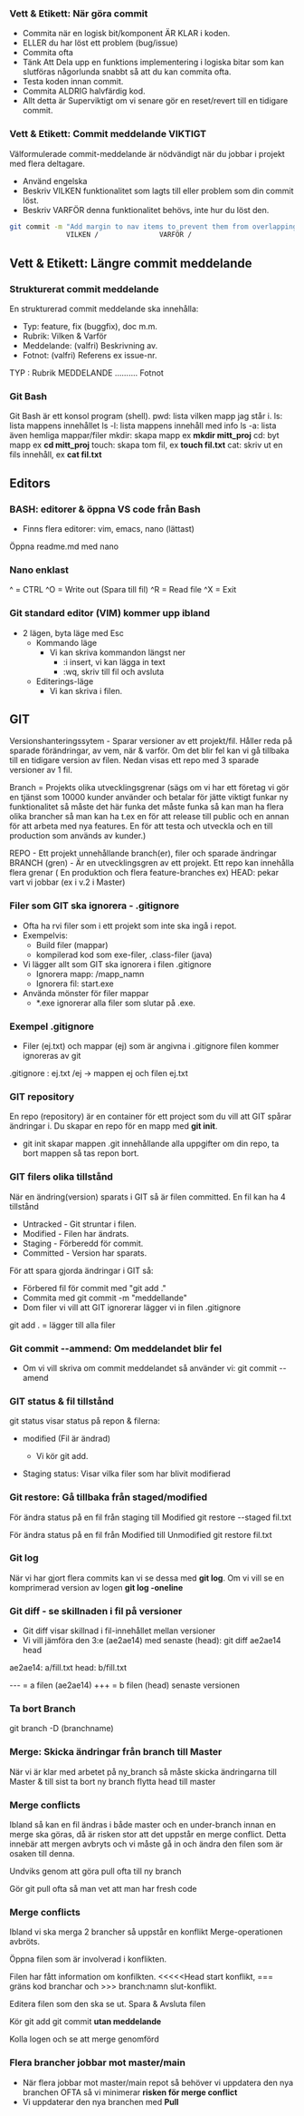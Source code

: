 ### Vett & Etikett: När göra commit
* Commita när en logisk bit/komponent ÄR KLAR i koden.
* ELLER du har löst ett problem (bug/issue)
* Commita ofta
* Tänk Att Dela upp en funktions implementering i logiska bitar som kan slutföras någorlunda snabbt så att du kan commita ofta.
* Testa koden innan commit.
* Commita ALDRIG halvfärdig kod.
* Allt detta är Superviktigt om vi senare gör en reset/revert till en tidigare commit.

### Vett & Etikett: Commit meddelande VIKTIGT
Välformulerade commit-meddelande är nödvändigt när du jobbar i projekt med flera deltagare.
* Använd engelska
* Beskriv VILKEN funktionalitet som lagts till eller problem som din commit löst.
* Beskriv VARFÖR denna funktionalitet behövs, inte hur du löst den.

```bash
git commit -m "Add margin to nav items to prevent them from overlapping the logo"
			  VILKEN /               VARFÖR /
```


## Vett & Etikett: Längre commit meddelande

### Strukturerat commit meddelande
En strukturerad commit meddelande ska innehålla:
* Typ: feature, fix (buggfix), doc m.m.
* Rubrik: Vilken & Varför
* Meddelande: (valfri) Beskrivning av.
* Fotnot: (valfri) Referens ex issue-nr.


TYP : Rubrik
MEDDELANDE
..........
Fotnot


### Git Bash
Git Bash är ett konsol program (shell).
pwd: lista vilken mapp jag står i.
ls: lista mappens innehållet
ls -l: lista mappens innehåll med info
ls -a: lista även hemliga mappar/filer
mkdir: skapa mapp ex **mkdir mitt_proj**
cd: byt mapp ex **cd mitt_proj**
touch: skapa tom fil, ex **touch fil.txt**
cat: skriv ut en fils innehåll, ex **cat fil.txt**

## Editors

### BASH: editorer & öppna VS code från Bash

- Finns flera editorer: vim, emacs, nano (lättast)

Öppna readme.md med nano

### Nano enklast
^ = CTRL
^O = Write out (Spara till fil)
^R = Read file
^X = Exit

### Git standard editor (VIM) kommer upp ibland

* 2 lägen, byta läge med Esc
	* Kommando läge
		* Vi kan skriva kommandon längst ner
			* :i insert, vi kan lägga in text
			* :wq, skriv till fil och avsluta
	* Editerings-läge
		* Vi kan skriva i filen.

## GIT
Versionshanteringssytem - Sparar versioner av ett projekt/fil. Håller reda på sparade förändringar, av vem, när & varför. Om det blir fel kan vi gå tillbaka till en tidigare version av filen. Nedan visas ett repo med 3 sparade versioner av 1 fil.

Branch = Projekts olika utvecklingsgrenar (sägs om vi har ett företag vi gör en tjänst som 10000 kunder använder och betalar för jätte viktigt funkar ny funktionalitet så måste det här funka det måste funka så kan man ha flera olika brancher så man kan ha t.ex en för att release till public och en annan för att arbeta med nya features. En för att testa och utveckla och en till production som används av kunder.)


REPO - Ett projekt unnehållande branch(er), filer och sparade ändringar
BRANCH (gren) - Är en utvecklingsgren av ett projekt. Ett repo kan innehålla flera grenar ( En produktion och flera feature-branches ex)
HEAD: pekar vart vi jobbar (ex i v.2 i Master)


### Filer som GIT ska ignorera - .gitignore
* Ofta ha rvi filer som i ett projekt som inte ska ingå i repot.
* Exempelvis:
	* Build filer (mappar)
	* kompilerad kod som exe-filer, .class-filer (java)
* Vi lägger allt som GIT ska ignorera i filen .gitignore
	* Ignorera mapp: /mapp_namn
	* Ignorera fil: start.exe
* Använda mönster för filer mappar
	- *.exe ignorerar alla filer som slutar på .exe.

### Exempel .gitignore
* Filer (ej.txt) och mappar (ej) som är angivna i .gitignore filen kommer ignoreras av git

.gitignore : ej.txt /ej -> mappen ej och filen ej.txt


### GIT repository
En repo (repository) är en container för ett project som du vill att GIT spårar ändringar i. Du skapar en repo för en mapp med __git init__.

- git init skapar mappen .git innehållande alla uppgifter om din repo, ta bort mappen så tas repon bort.


### GIT filers olika tillstånd

När en ändring(version) sparats i GIT så är filen committed.
En fil kan ha 4 tillstånd
* Untracked - Git struntar i filen.
* Modified - Filen har ändrats.
* Staging - Förberedd för commit.
* Committed - Version har sparats.

För att  spara gjorda ändringar i GIT så:
* Förbered fil för commit med "git add ."
* Commita med git commit -m "meddellande"
* Dom filer vi vill att GIT ignorerar lägger vi in filen .gitignore


git add . = lägger till alla filer

### Git commit --ammend: Om meddelandet blir fel

* Om vi vill skriva om commit meddelandet så använder vi: git commit --amend

### GIT status & fil tillstånd
git status visar status på repon & filerna:
* modified (Fil är ändrad)

	* Vi kör git add.
* Staging status: Visar vilka filer som har blivit modifierad


### Git restore: Gå tillbaka från staged/modified

För ändra status på en fil från staging till Modified
git restore --staged fil.txt

För ändra status på en fil från Modified till Unmodified
git restore fil.txt

### Git log
När vi har gjort flera commits kan vi se dessa med __git log__.
Om vi vill se en komprimerad version av logen __git log -oneline__

### Git diff - se skillnaden i fil på versioner

* Git diff visar skillnad i fil-innehållet mellan versioner
* Vi vill jämföra den 3:e (ae2ae14) med senaste (head): git diff ae2ae14 head

ae2ae14: a/fill.txt
head: b/fill.txt

--- = a filen (ae2ae14) 
+++ = b filen (head) senaste versionen



### Ta bort Branch

git branch -D (branchname)



### Merge: Skicka ändringar från branch till Master
När vi är klar med arbetet på ny_branch
så måste skicka ändringarna till Master & till sist ta bort ny branch 
flytta head till master



### Merge conflicts
Ibland så kan en fil ändras i både master och en under-branch innan en merge ska göras, då är risken stor att det uppstår en merge conflict.
Detta innebär att mergen avbryts och vi måste gå in och ändra den filen som är osaken till denna.

Undviks genom att göra pull ofta till ny branch

Gör git pull ofta så man vet att man har fresh code


### Merge conflicts
Ibland vi ska merga 2 brancher så uppstår en konflikt
Merge-operationen avbröts.

Öppna filen som är involverad i konflikten.

Filen har fått information om konfilkten. <<<<<Head start konflikt, === gräns kod branchar och >>> branch:namn slut-konflikt.

Editera filen som den ska se ut. Spara & Avsluta filen

Kör git add
git commit __utan meddelande__

Kolla logen och se att merge genomförd


### Flera brancher jobbar mot master/main
* När flera jobbar mot master/main repot så behöver vi uppdatera den nya branchen OFTA så vi minimerar **risken för merge conflict**
* Vi uppdaterar den nya branchen med **Pull**












